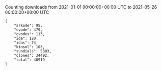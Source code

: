 
Counting downloads from 2021-01-01 00:00:00+00:00 UTC to 2021-05-26 00:00:00+00:00 UTC

```
{
    "arkode": 95,
    "cvode": 479,
    "cvodes": 113,
    "ida": 180,
    "idas": 74,
    "kinsol": 103,
    "sundials": 5383,
    "clones": 34492,
    "total": 40919
}
```
